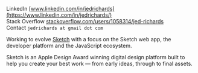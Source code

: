 LinkedIn [www.linkedin.com/in/jedrichards](https://www.linkedin.com/in/jedrichards/)<br/>
Stack Overflow [stackoverflow.com/users/1058314/jed-richards](https://stackoverflow.com/users/1058314/jed-richards)<br/>
Contact `jedrichards at gmail dot com`

Working to evolve [Sketch](https://www.sketch.com) with a focus on the Sketch web app, the developer platform and the JavaScript ecosystem.

Sketch is an Apple Design Award winning digital design platform built to help you create your best work — from early ideas, through to final assets.
